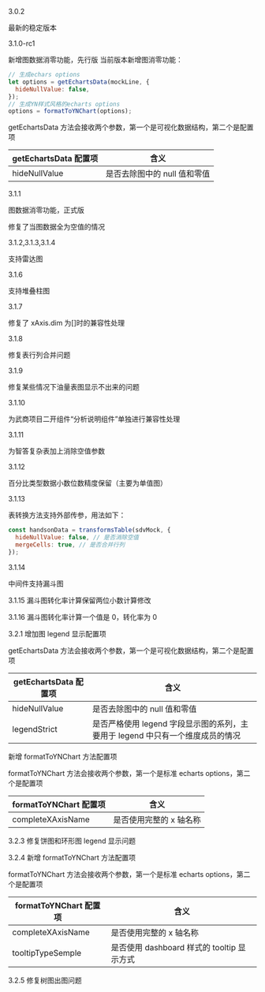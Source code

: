 3.0.2

最新的稳定版本

3.1.0-rc1

新增图数据消零功能，先行版
当前版本新增图消零功能：

```js
// 生成echars options
let options = getEchartsData(mockLine, {
  hideNullValue: false,
});
// 生成YN样式风格的echarts options
options = formatToYNChart(options);
```

getEchartsData 方法会接收两个参数，第一个是可视化数据结构，第二个是配置项

| getEchartsData 配置项 | 含义                         |
| --------------------- | ---------------------------- |
| hideNullValue         | 是否去除图中的 null 值和零值 |

3.1.1

图数据消零功能，正式版

修复了当图数据全为空值的情况

3.1.2,3.1.3,3.1.4

支持雷达图

3.1.6

支持堆叠柱图

3.1.7

修复了 xAxis.dim 为[]时的兼容性处理

3.1.8

修复表行列合并问题

3.1.9

修复某些情况下油量表图显示不出来的问题

3.1.10

为武商项目二开组件“分析说明组件”单独进行兼容性处理

3.1.11

为智答复杂表加上消除空值参数

3.1.12

百分比类型数据小数位数精度保留（主要为单值图）

3.1.13

表转换方法支持外部传参，用法如下：

```js
const handsonData = transformsTable(sdvMock, {
  hideNullValue: false, // 是否消除空值
  mergeCells: true, // 是否合并行列
});
```

3.1.14

中间件支持漏斗图

3.1.15
漏斗图转化率计算保留两位小数计算修改

3.1.16
漏斗图转化率计算一个值是 0，转化率为 0

3.2.1
增加图 legend 显示配置项

getEchartsData 方法会接收两个参数，第一个是可视化数据结构，第二个是配置项

| getEchartsData 配置项 | 含义                                                                           |
| --------------------- | ------------------------------------------------------------------------------ |
| hideNullValue         | 是否去除图中的 null 值和零值                                                   |
| legendStrict          | 是否严格使用 legend 字段显示图的系列，主要用于 legend 中只有一个维度成员的情况 |

新增 formatToYNChart 方法配置项

formatToYNChart 方法会接收两个参数，第一个是标准 echarts options，第二个是配置项

| formatToYNChart 配置项 | 含义                    |
| ---------------------- | ----------------------- |
| completeXAxisName      | 是否使用完整的 x 轴名称 |

3.2.3
修复饼图和环形图 legend 显示问题

3.2.4
新增 formatToYNChart 方法配置项

formatToYNChart 方法会接收两个参数，第一个是标准 echarts options，第二个是配置项

| formatToYNChart 配置项 | 含义                                       |
| ---------------------- | ------------------------------------------ |
| completeXAxisName      | 是否使用完整的 x 轴名称                    |
| tooltipTypeSemple      | 是否使用 dashboard 样式的 tooltip 显示方式 |

3.2.5
修复树图出图问题
